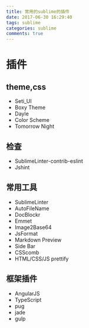 ```yaml
---
title: 常用的sublime的插件
date: 2017-06-30 16:29:40
tags: sublime
categories: sublime
comments: true
---
```


# 插件
## theme,css
- Seti_UI
- Boxy Theme
- Dayle
- Color Scheme
- Tomorrow Night

## 检查
- SublimeLinter-contrib-eslint
- Jshint

## 常用工具
- SublimeLinter
- AutoFileName
- DocBlockr
- Emmet
- Image2Base64
- JsFormat
- Markdown Preview
- Side Bar
- CSScomb
- HTML/CSS/JS prettify

## 框架插件
- AngularJS
- TypeScript
- pug
- jade
- gulp